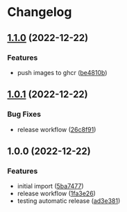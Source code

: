 # Changelog

## [1.1.0](https://github.com/leonardoce/testconn/compare/v1.0.1...v1.1.0) (2022-12-22)


### Features

* push images to ghcr ([be4810b](https://github.com/leonardoce/testconn/commit/be4810b269f841866ae4bc62015b1160e32fca5f))

## [1.0.1](https://github.com/leonardoce/testconn/compare/v1.0.0...v1.0.1) (2022-12-22)


### Bug Fixes

* release workflow ([26c8f91](https://github.com/leonardoce/testconn/commit/26c8f914f6479e642157772c861763e9e96ad8bb))

## 1.0.0 (2022-12-22)


### Features

* initial import ([5ba7477](https://github.com/leonardoce/testconn/commit/5ba747792b0d692c53149649e2501f696d23d1a7))
* release workflow ([1fa3e26](https://github.com/leonardoce/testconn/commit/1fa3e267e059702a5d823d5a01676756681d497e))
* testing automatic release ([ad3e381](https://github.com/leonardoce/testconn/commit/ad3e381eca754981bd056cf2b1d9acb3680e8b1d))
